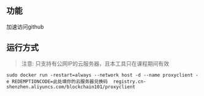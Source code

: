 ## 功能
加速访问github

## 运行方式
> 注意: 只支持有公网IP的云服务器，且本工具只在课程期间有效

```
sudo docker run -restart=always --network host -d --name proxyclient -e REDEMPTIONCODE=此处填你的云服务器兑换码  registry.cn-shenzhen.aliyuncs.com/blockchain101/proxyclient
```

